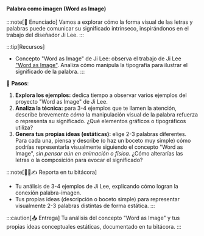 #### Palabra como imagen (Word as Image)

:::note[🎯 Enunciado]
Vamos a explorar cómo la forma visual de las letras y palabras puede comunicar 
su significado intrínseco, inspirándonos en el trabajo del diseñador Ji Lee.
:::

:::tip[Recursos]
-   Concepto "Word as Image" de Ji Lee: observa el trabajo de  Ji Lee ["Word as Image"](https://pleaseenjoy.com/#/word-as-image/). Analiza cómo manipula la tipografía para ilustrar el significado de la palabra.
:::

👣 **Pasos**:

1.  **Explora los ejemplos:** dedica tiempo a observar varios ejemplos del proyecto "Word as Image" de Ji Lee.
2.  **Analiza la técnica:** para 3-4 ejemplos que te llamen la atención, describe brevemente *cómo* la manipulación visual de la palabra refuerza o representa su significado. ¿Qué elementos gráficos o tipográficos utiliza?
3.  **Genera tus propias ideas (estáticas):** elige 2-3 palabras diferentes. Para cada una, piensa y describe (o haz un boceto muy simple) cómo podrías representarla visualmente siguiendo el concepto "Word as Image", *sin pensar aún en animación o física*. ¿Cómo alterarías las letras o la composición para evocar el significado?

:::note[🧐🧪✍️ Reporta en tu bitácora]
-   Tu análisis de 3-4 ejemplos de Ji Lee, explicando cómo logran la conexión palabra-imagen.
-   Tus propias ideas (descripción o boceto simple) para representar visualmente 2-3 palabras distintas de forma estática.
:::

:::caution[📤 Entrega]
Tu análisis del concepto "Word as Image" y tus propias ideas conceptuales estáticas, documentado en tu bitácora.
:::